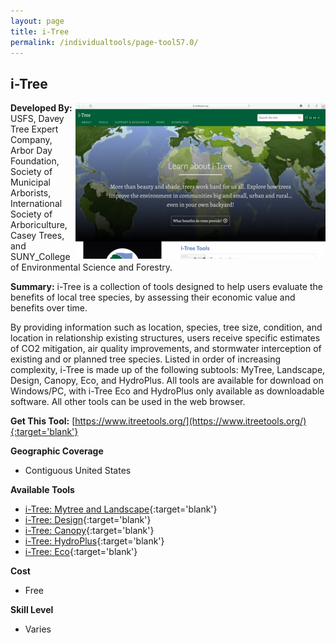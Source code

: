 ```yaml
---
layout: page
title: i-Tree
permalink: /individualtools/page-tool57.0/
---
```

## i-Tree

<img src="/images/scaled_250_400/TOOLID_57.0_ScreenCapture-1.png" style="max-height:250px;max-width:400;" align="right"/>

**Developed By:** USFS, Davey Tree Expert Company, Arbor Day Foundation, Society of Municipal Arborists, International Society of Arboriculture, Casey Trees, and SUNY_College of Environmental Science and Forestry.

**Summary:** i-Tree is a collection of tools designed to help users evaluate the benefits of local tree species, by assessing their economic value and benefits over time. 

By providing information such as location, species, tree size, condition, and location in relationship existing structures, users receive specific estimates of CO2 mitigation, air quality improvements, and stormwater interception of existing and or planned tree species. Listed in order of increasing complexity, i-Tree is made up of the following subtools: MyTree, Landscape, Design, Canopy, Eco, and HydroPlus. All tools are available for download on Windows/PC, with i-Tree Eco and HydroPlus only available as downloadable software. All other tools can be used in the web browser. 

**Get This Tool:** [https://www.itreetools.org/](https://www.itreetools.org/){:target='blank'}

**Geographic Coverage**

* Contiguous United States

**Available Tools**

*  [i-Tree: Mytree and Landscape](/collection/page-tool57.1/){:target='blank'}
*  [i-Tree: Design](/collection/page-tool57.2/){:target='blank'}
*  [i-Tree: Canopy](/collection/page-tool57.3/){:target='blank'}
*  [i-Tree: HydroPlus](/collection/page-tool57.4/){:target='blank'}
*  [i-Tree:  Eco](/collection/page-tool57.5/){:target='blank'}

**Cost**

* Free

**Skill Level**

* Varies
